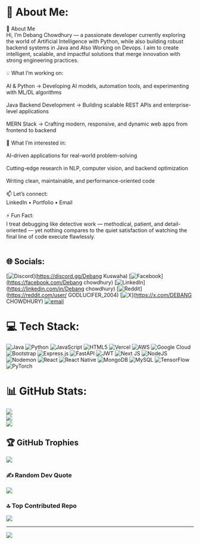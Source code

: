 # 💫 About Me:
👋 About Me<br>Hi, I’m Debang Chowdhury — a passionate developer currently exploring the world of Artificial Intelligence with Python, while also building robust backend systems in Java and Also Working on Devops. I aim to create intelligent, scalable, and impactful solutions that merge innovation with strong engineering practices.<br><br>💡 What I’m working on:<br><br>AI & Python → Developing AI models, automation tools, and experimenting with ML/DL algorithms<br><br>Java Backend Development → Building scalable REST APIs and enterprise-level applications<br><br>MERN Stack → Crafting modern, responsive, and dynamic web apps from frontend to backend<br><br>🚀 What I’m interested in:<br><br>AI-driven applications for real-world problem-solving<br><br>Cutting-edge research in NLP, computer vision, and backend optimization<br><br>Writing clean, maintainable, and performance-oriented code<br><br>📫 Let’s connect:<br>LinkedIn • Portfolio • Email<br><br>⚡ Fun Fact:<br>I treat debugging like detective work — methodical, patient, and detail-oriented — yet nothing compares to the quiet satisfaction of watching the final line of code execute flawlessly.<br><br>


## 🌐 Socials:
[![Discord](https://img.shields.io/badge/Discord-%237289DA.svg?logo=discord&logoColor=white)](https://discord.gg/Debang Kuswaha) [![Facebook](https://img.shields.io/badge/Facebook-%231877F2.svg?logo=Facebook&logoColor=white)](https://facebook.com/Debang chowdhury) [![LinkedIn](https://img.shields.io/badge/LinkedIn-%230077B5.svg?logo=linkedin&logoColor=white)](https://linkedin.com/in/Debang chowdhury) [![Reddit](https://img.shields.io/badge/Reddit-%23FF4500.svg?logo=Reddit&logoColor=white)](https://reddit.com/user/ GODLUCIFER_2004) [![X](https://img.shields.io/badge/X-black.svg?logo=X&logoColor=white)](https://x.com/DEBANG CHOWDHURY) [![email](https://img.shields.io/badge/Email-D14836?logo=gmail&logoColor=white)](mailto:sambhuchowdhury512@gmail.com) 

# 💻 Tech Stack:
![Java](https://img.shields.io/badge/java-%23ED8B00.svg?style=for-the-badge&logo=openjdk&logoColor=white) ![Python](https://img.shields.io/badge/python-3670A0?style=for-the-badge&logo=python&logoColor=ffdd54) ![JavaScript](https://img.shields.io/badge/javascript-%23323330.svg?style=for-the-badge&logo=javascript&logoColor=%23F7DF1E) ![HTML5](https://img.shields.io/badge/html5-%23E34F26.svg?style=for-the-badge&logo=html5&logoColor=white) ![Vercel](https://img.shields.io/badge/vercel-%23000000.svg?style=for-the-badge&logo=vercel&logoColor=white) ![AWS](https://img.shields.io/badge/AWS-%23FF9900.svg?style=for-the-badge&logo=amazon-aws&logoColor=white) ![Google Cloud](https://img.shields.io/badge/GoogleCloud-%234285F4.svg?style=for-the-badge&logo=google-cloud&logoColor=white) ![Bootstrap](https://img.shields.io/badge/bootstrap-%238511FA.svg?style=for-the-badge&logo=bootstrap&logoColor=white) ![Express.js](https://img.shields.io/badge/express.js-%23404d59.svg?style=for-the-badge&logo=express&logoColor=%2361DAFB) ![FastAPI](https://img.shields.io/badge/FastAPI-005571?style=for-the-badge&logo=fastapi) ![JWT](https://img.shields.io/badge/JWT-black?style=for-the-badge&logo=JSON%20web%20tokens) ![Next JS](https://img.shields.io/badge/Next-black?style=for-the-badge&logo=next.js&logoColor=white) ![NodeJS](https://img.shields.io/badge/node.js-6DA55F?style=for-the-badge&logo=node.js&logoColor=white) ![Nodemon](https://img.shields.io/badge/NODEMON-%23323330.svg?style=for-the-badge&logo=nodemon&logoColor=%BBDEAD) ![React](https://img.shields.io/badge/react-%2320232a.svg?style=for-the-badge&logo=react&logoColor=%2361DAFB) ![React Native](https://img.shields.io/badge/react_native-%2320232a.svg?style=for-the-badge&logo=react&logoColor=%2361DAFB) ![MongoDB](https://img.shields.io/badge/MongoDB-%234ea94b.svg?style=for-the-badge&logo=mongodb&logoColor=white) ![MySQL](https://img.shields.io/badge/mysql-4479A1.svg?style=for-the-badge&logo=mysql&logoColor=white) ![TensorFlow](https://img.shields.io/badge/TensorFlow-%23FF6F00.svg?style=for-the-badge&logo=TensorFlow&logoColor=white) ![PyTorch](https://img.shields.io/badge/PyTorch-%23EE4C2C.svg?style=for-the-badge&logo=PyTorch&logoColor=white)
# 📊 GitHub Stats:
![](https://github-readme-stats.vercel.app/api?username=GOD-DEBANG&theme=dark&hide_border=false&include_all_commits=true&count_private=false)<br/>
![](https://nirzak-streak-stats.vercel.app/?user=GOD-DEBANG&theme=dark&hide_border=false)<br/>
![](https://github-readme-stats.vercel.app/api/top-langs/?username=GOD-DEBANG&theme=dark&hide_border=false&include_all_commits=true&count_private=false&layout=compact)

## 🏆 GitHub Trophies
![](https://github-profile-trophy.vercel.app/?username=GOD-DEBANG&theme=radical&no-frame=false&no-bg=false&margin-w=4)

### ✍️ Random Dev Quote
![](https://quotes-github-readme.vercel.app/api?type=horizontal&theme=radical)

### 🔝 Top Contributed Repo
![](https://github-contributor-stats.vercel.app/api?username=GOD-DEBANG&limit=5&theme=dark&combine_all_yearly_contributions=true)

---
[![](https://visitcount.itsvg.in/api?id=GOD-DEBANG&icon=0&color=0)](https://visitcount.itsvg.in)

<!-- Proudly created with GPRM ( https://gprm.itsvg.in ) -->
